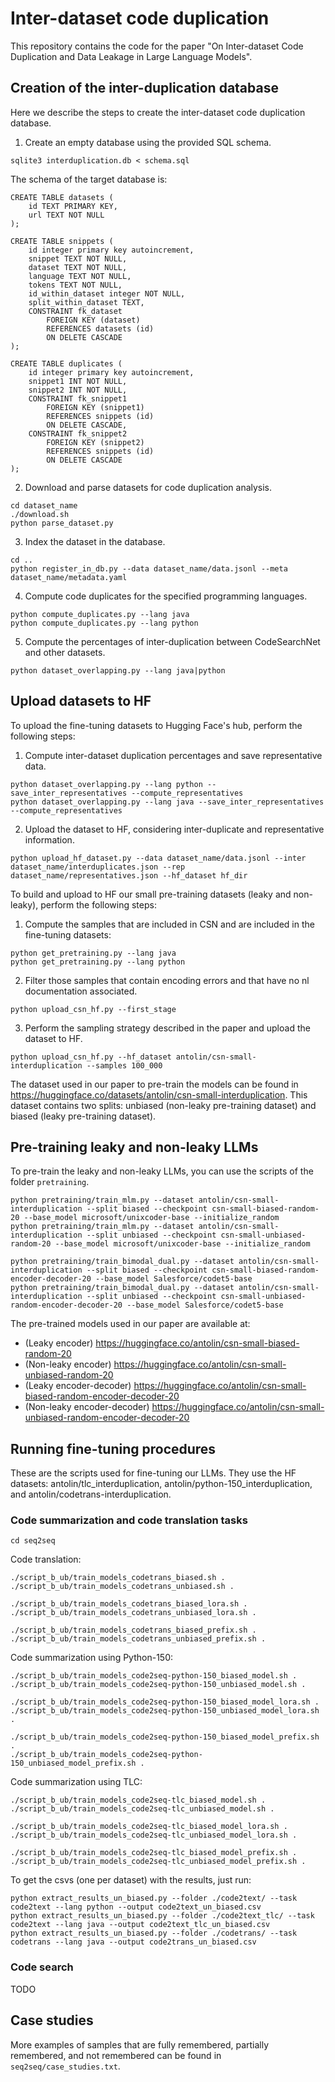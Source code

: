 # Inter-dataset code duplication

This repository contains the code for the paper "On Inter-dataset Code Duplication 
and Data Leakage in Large Language Models".

## Creation of the inter-duplication database

Here we describe the steps to create the inter-dataset code duplication database.

1. Create an empty database using the provided SQL schema.
```shell
sqlite3 interduplication.db < schema.sql
```

The schema of the target database is:
```sqlite
CREATE TABLE datasets (
	id TEXT PRIMARY KEY,
	url TEXT NOT NULL
);

CREATE TABLE snippets (
	id integer primary key autoincrement,
	snippet TEXT NOT NULL,
	dataset TEXT NOT NULL,
	language TEXT NOT NULL,
	tokens TEXT NOT NULL,
	id_within_dataset integer NOT NULL,
	split_within_dataset TEXT,
	CONSTRAINT fk_dataset
        FOREIGN KEY (dataset)
        REFERENCES datasets (id)
        ON DELETE CASCADE
);

CREATE TABLE duplicates (
    id integer primary key autoincrement,
    snippet1 INT NOT NULL,
    snippet2 INT NOT NULL,
    CONSTRAINT fk_snippet1
        FOREIGN KEY (snippet1)
        REFERENCES snippets (id)
        ON DELETE CASCADE,
    CONSTRAINT fk_snippet2
        FOREIGN KEY (snippet2)
        REFERENCES snippets (id)
        ON DELETE CASCADE
);
```

2. Download and parse datasets for code duplication analysis.
```shell
cd dataset_name
./download.sh
python parse_dataset.py
```

3. Index the dataset in the database.
```shell
cd ..
python register_in_db.py --data dataset_name/data.jsonl --meta dataset_name/metadata.yaml
```

4. Compute code duplicates for the specified programming languages.
```shell
python compute_duplicates.py --lang java
python compute_duplicates.py --lang python
```

5. Compute the percentages of inter-duplication between CodeSearchNet and other datasets.
```shell
python dataset_overlapping.py --lang java|python
```

## Upload datasets to HF

To upload the fine-tuning datasets to Hugging Face's hub, perform the following steps:

1. Compute inter-dataset duplication percentages and save representative data.
```shell
python dataset_overlapping.py --lang python --save_inter_representatives --compute_representatives
python dataset_overlapping.py --lang java --save_inter_representatives --compute_representatives
```

2. Upload the dataset to HF, considering inter-duplicate and representative information.
```shell
python upload_hf_dataset.py --data dataset_name/data.jsonl --inter dataset_name/interduplicates.json --rep dataset_name/representatives.json --hf_dataset hf_dir
```

To build and upload to HF our small pre-training datasets (leaky and non-leaky), perform the following steps:

1. Compute the samples that are included in CSN and are included in the fine-tuning datasets:
```shell
python get_pretraining.py --lang java
python get_pretraining.py --lang python
```

2. Filter those samples that contain encoding errors and that have no nl documentation associated.
```shell
python upload_csn_hf.py --first_stage
```

3. Perform the sampling strategy described in the paper and upload the dataset to HF.
```shell
python upload_csn_hf.py --hf_dataset antolin/csn-small-interduplication --samples 100_000
```

The dataset used in our paper to pre-train the models can be found in https://huggingface.co/datasets/antolin/csn-small-interduplication.
This dataset contains two splits: unbiased (non-leaky pre-training dataset) and biased (leaky pre-training dataset).


## Pre-training leaky and non-leaky LLMs

To pre-train the leaky and non-leaky LLMs, you can use the scripts of the folder `pretraining`.
```shell
python pretraining/train_mlm.py --dataset antolin/csn-small-interduplication --split biased --checkpoint csn-small-biased-random-20 --base_model microsoft/unixcoder-base --initialize_random
python pretraining/train_mlm.py --dataset antolin/csn-small-interduplication --split unbiased --checkpoint csn-small-unbiased-random-20 --base_model microsoft/unixcoder-base --initialize_random

python pretraining/train_bimodal_dual.py --dataset antolin/csn-small-interduplication --split biased --checkpoint csn-small-biased-random-encoder-decoder-20 --base_model Salesforce/codet5-base
python pretraining/train_bimodal_dual.py --dataset antolin/csn-small-interduplication --split unbiased --checkpoint csn-small-unbiased-random-encoder-decoder-20 --base_model Salesforce/codet5-base
```

The pre-trained models used in our paper are available at:
* (Leaky encoder) https://huggingface.co/antolin/csn-small-biased-random-20
* (Non-leaky encoder) https://huggingface.co/antolin/csn-small-unbiased-random-20
* (Leaky encoder-decoder) https://huggingface.co/antolin/csn-small-biased-random-encoder-decoder-20
* (Non-leaky encoder-decoder) https://huggingface.co/antolin/csn-small-unbiased-random-encoder-decoder-20

## Running fine-tuning procedures

These are the scripts used for fine-tuning our LLMs. They use the HF datasets: antolin/tlc_interduplication,
antolin/python-150_interduplication, and antolin/codetrans-interduplication.

### Code summarization and code translation tasks

```shell
cd seq2seq
```

Code translation:
```shell
./script_b_ub/train_models_codetrans_biased.sh .
./script_b_ub/train_models_codetrans_unbiased.sh .

./script_b_ub/train_models_codetrans_biased_lora.sh .
./script_b_ub/train_models_codetrans_unbiased_lora.sh .

./script_b_ub/train_models_codetrans_biased_prefix.sh .
./script_b_ub/train_models_codetrans_unbiased_prefix.sh .
```

Code summarization using Python-150:
```shell
./script_b_ub/train_models_code2seq-python-150_biased_model.sh .
./script_b_ub/train_models_code2seq-python-150_unbiased_model.sh .

./script_b_ub/train_models_code2seq-python-150_biased_model_lora.sh .
./script_b_ub/train_models_code2seq-python-150_unbiased_model_lora.sh .

./script_b_ub/train_models_code2seq-python-150_biased_model_prefix.sh .
./script_b_ub/train_models_code2seq-python-150_unbiased_model_prefix.sh .
```

Code summarization using TLC:
```shell
./script_b_ub/train_models_code2seq-tlc_biased_model.sh .
./script_b_ub/train_models_code2seq-tlc_unbiased_model.sh .

./script_b_ub/train_models_code2seq-tlc_biased_model_lora.sh .
./script_b_ub/train_models_code2seq-tlc_unbiased_model_lora.sh .

./script_b_ub/train_models_code2seq-tlc_biased_model_prefix.sh .
./script_b_ub/train_models_code2seq-tlc_unbiased_model_prefix.sh .
```

To get the csvs (one per dataset) with the results, just run:
```shell
python extract_results_un_biased.py --folder ./code2text/ --task code2text --lang python --output code2text_un_biased.csv
python extract_results_un_biased.py --folder ./code2text_tlc/ --task code2text --lang java --output code2text_tlc_un_biased.csv
python extract_results_un_biased.py --folder ./codetrans/ --task codetrans --lang java --output code2trans_un_biased.csv
```

### Code search

TODO


## Case studies

More examples of samples that are fully remembered, partially remembered, and not remembered 
can be found in `seq2seq/case_studies.txt`.